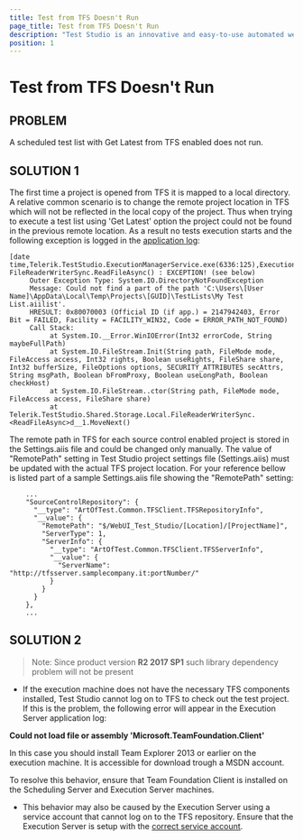 ```yaml
---
title: Test from TFS Doesn't Run
page_title: Test from TFS Doesn't Run
description: "Test Studio is an innovative and easy-to-use automated web, WPF and load testing solution. Test Studio tests support essential technologies like ASP.NET AJAX, Silverlight, PHP and MVC. HTML5, Testing framework, functional testing, performance testing, load testing, exploratory testing, manual testing."
position: 1
---
```

# Test from TFS Doesn't Run


## PROBLEM

A scheduled test list with Get Latest from TFS enabled does not run. 

## SOLUTION 1

The first time a project is opened from TFS it is mapped to a local directory. A relative common scenario is to change the remote project location in TFS which will not be reflected in the local copy of the project. Thus when trying to execute a test list using 'Get Latest' option the project could not be found in the previous remote location. As a result no tests execution starts and the following exception is logged in the <a href="/troubleshooting-guide/troubleshooting-tools-tg/using-the-application-log" target="_blank">application log</a>:

```
[date time,Telerik.TestStudio.ExecutionManagerService.exe(6336:125),Execution] FileReaderWriterSync.ReadFileAsync() : EXCEPTION! (see below)
     Outer Exception Type: System.IO.DirectoryNotFoundException
     Message: Could not find a part of the path 'C:\Users\[User Name]\AppData\Local\Temp\Projects\[GUID]\TestLists\My Test List.aiilist'.
     HRESULT: 0x80070003 (Official ID (if app.) = 2147942403, Error Bit = FAILED, Facility = FACILITY_WIN32, Code = ERROR_PATH_NOT_FOUND)
     Call Stack:
          at System.IO.__Error.WinIOError(Int32 errorCode, String maybeFullPath)
          at System.IO.FileStream.Init(String path, FileMode mode, FileAccess access, Int32 rights, Boolean useRights, FileShare share, Int32 bufferSize, FileOptions options, SECURITY_ATTRIBUTES secAttrs, String msgPath, Boolean bFromProxy, Boolean useLongPath, Boolean checkHost)
          at System.IO.FileStream..ctor(String path, FileMode mode, FileAccess access, FileShare share)
          at Telerik.TestStudio.Shared.Storage.Local.FileReaderWriterSync.<ReadFileAsync>d__1.MoveNext()
```

The remote path in TFS for each source control enabled project is stored in the Settings.aiis file and could be changed only manually. The value of "RemotePath" setting in Test Studio project settings file (Settings.aiis) must be updated with the actual TFS project location. For your reference bellow is listed part of a sample Settings.aiis file showing the "RemotePath" setting:

```
    ...
    "SourceControlRepository": {
      "__type": "ArtOfTest.Common.TFSClient.TFSRepositoryInfo",
      "__value": {
        "RemotePath": "$/WebUI_Test_Studio/[Location]/[ProjectName]",
        "ServerType": 1,
        "ServerInfo": {
          "__type": "ArtOfTest.Common.TFSClient.TFSServerInfo",
          "__value": {
            "ServerName": "http://tfsserver.samplecompany.it:portNumber/"
          }
        }
      }
    },
    ...
```


## SOLUTION 2

> Note: Since product version **R2 2017 SP1** such library dependency problem will not be present

-  If the execution machine does not have the necessary TFS components installed, Test Studio cannot log on to TFS to check out the test project. If this is the problem, the following error will appear in the Execution Server application log: 

**Could not load file or assembly 'Microsoft.TeamFoundation.Client'**

In this case you should install Team Explorer 2013 or earlier on the execution machine. It is accessible for download trough a MSDN account.

 To resolve this behavior, ensure that Team Foundation Client is installed on the Scheduling Server and Execution Server machines.

- This behavior may also be caused by the Execution Server using a service account that cannot log on to the TFS repository. Ensure that the Execution Server is setup with the <a href="/features/scheduling-test-runs/change-service-account" target="_blank">correct service account</a>.

